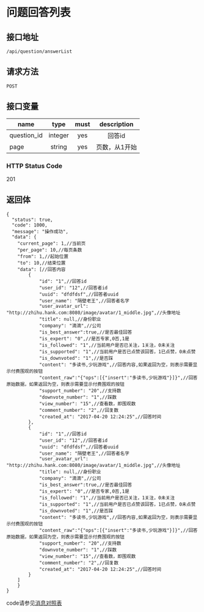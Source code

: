 # 问题回答列表

## 接口地址

`/api/question/answerList`

## 请求方法

```POST ```

## 接口变量

| name     | type     | must     | description |
|----------|:--------:|:--------:|:--------:|
| question_id  | integer   | yes      | 回答id   |
| page   | string   | yes     | 页数，从1开始 |

### HTTP Status Code

201

## 返回体

```json5
{
  "status": true,
  "code": 1000,
  "message": "操作成功",
  "data": {
    "current_page": 1,//当前页
    "per_page": 10,//每页条数
    "from": 1,//起始位置
    "to": 10,//结束位置
    "data": [//回答内容
        {
            "id": "1",//回答id
            "user_id": "12",//回答者id
            "uuid": "dfdfdsf",//回答者uuid
            "user_name": "隔壁老王",//回答者名字
            "user_avatar_url": "http://zhihu.hank.com:8080/image/avatar/1_middle.jpg",//头像地址
            "title": null,//身份职业
            "company": "滴滴",//公司
            "is_best_answer":true,//是否最佳回答
            "is_expert": "0",//是否专家,0否,1是
            "is_followed": "1",//当前用户是否已关注，1关注，0未关注
            "is_supported": "1",//当前用户是否已点赞该回答，1已点赞，0未点赞
            "is_downvoted": "1",//是否踩
            "content": "多读书,少玩游戏",//回答内容,如果返回为空，则表示需要显示付费围观的按钮
            "content_raw":"{"ops":[{"insert":"多读书,少玩游戏"}]}",//回答原始数据，如果返回为空，则表示需要显示付费围观的按钮
            "support_number": "20",//支持数
            "downvote_number": "1",//踩数
            "view_number": "15",//查看数，即围观数
            "comment_number": "2",//回复数
            "created_at": "2017-04-20 12:24:25",//回答时间
        },
        {
            "id": "1",//回答id
            "user_id": "12",//回答者id
            "uuid": "dfdfdsf",//回答者uuid
            "user_name": "隔壁老王",//回答者名字
            "user_avatar_url": "http://zhihu.hank.com:8080/image/avatar/1_middle.jpg",//头像地址
            "title": null,//身份职业
            "company": "滴滴",//公司
            "is_best_answer":true,//是否最佳回答
            "is_expert": "0",//是否专家,0否,1是
            "is_followed": "1",//当前用户是否已关注，1关注，0未关注
            "is_supported": "1",//当前用户是否已点赞该回答，1已点赞，0未点赞
            "is_downvoted": "1",//是否踩
            "content": "多读书,少玩游戏",//回答内容,如果返回为空，则表示需要显示付费围观的按钮
            "content_raw":"{"ops":[{"insert":"多读书,少玩游戏"}]}",//回答原始数据，如果返回为空，则表示需要显示付费围观的按钮
            "support_number": "20",//支持数
            "downvote_number": "1",//踩数
            "view_number": "15",//查看数，即围观数
            "comment_number": "2",//回复数
            "created_at": "2017-04-20 12:24:25",//回答时间
        }
    ]
    }
}
``` 

code请参见[消息对照表](消息对照表.md)
